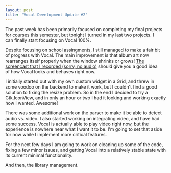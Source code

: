 ```yaml
---
layout: post
title: 'Vocal Development Update #2'
---
```

The past week has been primarily focused on completing my final projects for courses this semester, but tonight I turned in my last two projects. I can finally start focusing on Vocal 100%.

Despite focusing on school assingments, I still managed to make a fair bit of progress with Vocal. The main improvement is that album art now rearranges itself properly when the window shrinks or grows! [The screencast that I recorded (sorry, no audio)](https://www.youtube.com/watch?v=AiKGJaYGuhg) should give you a good idea of how Vocal looks and behaves right now.

I initially started out with my own custom widget in a Grid, and threw in some voodoo on the backend to make it work, but I couldn't find a good solution to fixing the resize problem. So in the end I decided to try a Gtk.IconView, and in only an hour or two I had it looking and working exactly how I wanted. Awesome!

There was some additional work on the parser to make it be able to detect audio vs. video. I also started working on integrating video, and have had some success. Vocal is actually able to play video right now, but the experience is nowhere near what I want it to be. I'm going to set that aside for now while I implement more critical features.

For the next few days I am going to work on cleaning up some of the code, fixing a few minor issues, and getting Vocal into a relatively stable state with its current minimal functionality.

And then, the library management.
